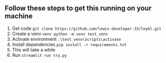 ## Follow these steps to get this running on your machine

1. Get code ```git clone https://github.com/lewis-developer-33/leyml.git ```
2. Create a venv ```venv python -m venv test_venv```
3. Activate environment ```.\test_venv\Scripts\activate```
4. Install dependencies ```pip install -r requirements.txt```
5. This will take a while
6. Run ```streamlit run try.py```
